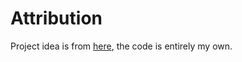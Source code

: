 # Attribution
Project idea is from [here](https://www.youtube.com/watch?v=lY-NP4X455U), the code is entirely my own.